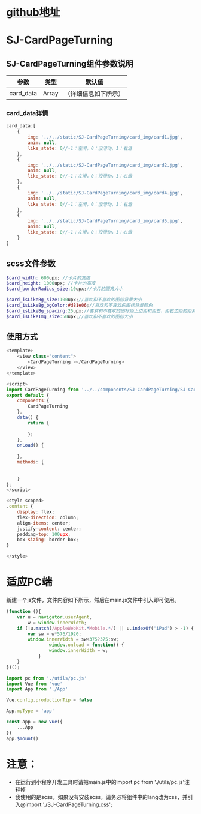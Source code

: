 
# [github地址](https://github.com/LiYaMei94/uniApp_card_page_turning)
# SJ-CardPageTurning
## SJ-CardPageTurning组件参数说明
|参数| 类型 |默认值
|--|--|--|
| card_data | Array |（详细信息如下所示）
### card_data详情

```javascript
card_data:[
	{
		img: '../../static/SJ-CardPageTurning/card_img/card1.jpg',
		anim: null,
		like_state: 0//-1：左滑，0：没滑动，1：右滑
	},
	{
		img: '../../static/SJ-CardPageTurning/card_img/card2.jpg',
		anim: null,
		like_state: 0//-1：左滑，0：没滑动，1：右滑
	},
	{
		img: '../../static/SJ-CardPageTurning/card_img/card4.jpg',
		anim: null,
		like_state: 0//-1：左滑，0：没滑动，1：右滑
	},
	{
		img: '../../static/SJ-CardPageTurning/card_img/card5.jpg',
		anim: null,
		like_state: 0//-1：左滑，0：没滑动，1：右滑
	}
]
```



## scss文件参数

```scss
$card_width: 600upx; //卡片的宽度
$card_height: 1000upx; //卡片的高度
$card_borderRadius_size:10upx;//卡片的圆角大小

$card_isLikeBg_size:100upx;//喜欢和不喜欢的图标背景大小
$card_isLikeBg_bgColor:#d81e06;//喜欢和不喜欢的图标背景颜色
$card_isLikeBg_spacing:25upx;//喜欢和不喜欢的图标距上边距和距左、距右边距的距离
$card_isLikeImg_size:50upx;//喜欢和不喜欢的图标大小
```

## 使用方式

```javascript
<template>
	<view class="content">
		<CardPageTurning ></CardPageTurning>
	</view>
</template>

<script>
import CardPageTurning from '../../components/SJ-CardPageTurning/SJ-CardPageTurning.vue';
export default {
	components:{
		CardPageTurning
	},
	data() {
		return {
			
		};
	},
	onLoad() {
		
	},
	methods: {
		
		
	}
};
</script>

<style scoped>
.content {
	display: flex;
	flex-direction: column;
	align-items: center;
	justify-content: center;
	padding-top: 100upx;
	box-sizing: border-box;
}

</style>

```
# 适应PC端
新建一个js文件，文件内容如下所示，然后在main.js文件中引入即可使用。
```javascript
(function (){
	var u = navigator.userAgent,
		w = window.innerWidth;
	if (!u.match(/AppleWebKit.*Mobile.*/) || u.indexOf('iPad') > -1) {
		var sw = w*576/1920;
		window.innerWidth = sw<375?375:sw;
                window.onload = function() {
		        window.innerWidth = w;
	        }
	}
})();
```

```javascript
import pc from './utils/pc.js'
import Vue from 'vue'
import App from './App'

Vue.config.productionTip = false

App.mpType = 'app'

const app = new Vue({
    ...App
})
app.$mount()

```

# 注意：
- 在运行到小程序开发工具时请把main.js中的import pc from './utils/pc.js'注释掉
- 我使用的是scss，如果没有安装scss，请务必将组件中的lang改为css，并引入@import './SJ-CardPageTurning.css';
